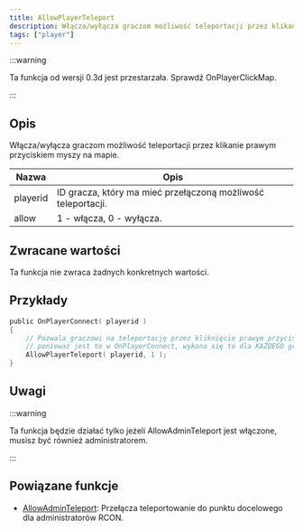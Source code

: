 ```yaml
---
title: AllowPlayerTeleport
description: Włącza/wyłącza graczom możliwość teleportacji przez klikanie prawym przyciskiem myszy na mapie.
tags: ["player"]
---
```


:::warning

Ta funkcja od wersji 0.3d jest przestarzała. Sprawdź OnPlayerClickMap.

:::

## Opis

Włącza/wyłącza graczom możliwość teleportacji przez klikanie prawym przyciskiem myszy na mapie.

| Nazwa    | Opis                                                         |
| -------- | ------------------------------------------------------------ |
| playerid | ID gracza, który ma mieć przełączoną możliwość teleportacji. |
| allow    | 1 - włącza, 0 - wyłącza.                                     |

## Zwracane wartości

Ta funkcja nie zwraca żadnych konkretnych wartości.

## Przykłady

```c
public OnPlayerConnect( playerid )
{
    // Pozwala graczowi na teleportację przez kliknięcie prawym przyciskiem myszy na mapie,
    // ponieważ jest to w OnPlayerConnect, wykona się to dla KAŻDEGO gracza
    AllowPlayerTeleport( playerid, 1 );
}
```

## Uwagi

:::warning

Ta funkcja będzie działać tylko jeżeli AllowAdminTeleport jest włączone, musisz być również administratorem.

:::

## Powiązane funkcje

- [AllowAdminTeleport](AllowAdminTeleport.md): Przełącza teleportowanie do punktu docelowego dla administratorów RCON.
